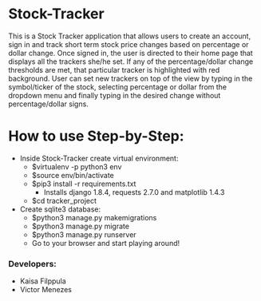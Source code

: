 # Stock-Tracker

This is a Stock Tracker application that allows users to create an account, sign in and
track short term stock price changes based on percentage or dollar change. Once signed in,
the user is directed to their home page that displays all the trackers she/he set. If any of the
percentage/dollar change thresholds are met, that particular tracker is highlighted with red
background. User can set new trackers on top of the view by typing in the symbol/ticker of
the stock, selecting percentage or dollar from the dropdown menu and finally typing in the
desired change without percentage/dollar signs.

# How to use Step-by-Step:

* Inside Stock-Tracker create virtual environment:
  - $virtualenv -p python3 env
  - $source env/bin/activate
  - $pip3 install -r requirements.txt
    - Installs django 1.8.4, requests 2.7.0 and matplotlib 1.4.3
  - $cd tracker_project
* Create sqlite3 database:
  - $python3 manage.py makemigrations
  - $python3 manage.py migrate
  - $python3 manage.py runserver
  - Go to your browser and start playing around!


### Developers:
* Kaisa Filppula
* Victor Menezes
